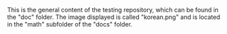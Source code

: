 This is the general content of the testing repository, which can be found in the "doc" folder. The image displayed is called "korean.png" and is located in the "math" subfolder of the "docs" folder.
